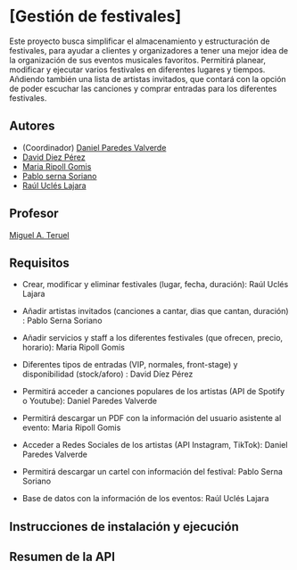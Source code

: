 # [Gestión de festivales]
[//]: # (Incluid aquí la descripción de vuestra aplicación. Por cierto, así se ponen comentarios en Markdown)
Este proyecto busca simplificar el almacenamiento y estructuración de festivales, para ayudar a clientes y organizadores a tener una mejor idea de la organización de sus eventos musicales favoritos. Permitirá planear, modificar y ejecutar varios festivales en diferentes lugares y tiempos. Añdiendo también una lista de artistas invitados, que contará con la opción de poder escuchar las canciones y comprar entradas para los diferentes festivales. 

## Autores

* (Coordinador) [Daniel Paredes Valverde](https://github.com/Armand041)
* [David Diez Pérez ](https://github.com/daviddiez06)
* [Maria Ripoll Gomis ](https://github.com/mariaripoll4)
* [Pablo serna Soriano](https://github.com/PabloSerna4542)
* [Raúl Uclés Lajara ](https://github.com/RaulUclesLajara)

## Profesor
[//]: # (Dejad a quien corresponda)
[Miguel A. Teruel](https://github.com/materuel-ua)

## Requisitos
[//]: # (Indicad aquí los requisitos de vuestra aplicación, así como el alumno responsable de cada uno de ellos)
- Crear, modificar y eliminar festivales (lugar, fecha, duración): Raúl Uclés Lajara 

- Añadir artistas invitados (canciones a cantar, dias que cantan, duración) : Pablo Serna Soriano 

- Añadir servicios y staff a los diferentes festivales (que ofrecen, precio, horario): Maria Ripoll Gomis 

- Diferentes tipos de entradas (VIP, normales, front-stage) y disponibilidad (stock/aforo) : David Díez Pérez 

- Permitirá acceder a canciones populares de los artistas (API de Spotify o Youtube): Daniel Paredes Valverde 

- Permitirá descargar un PDF con la información del usuario asistente al evento: Maria Ripoll Gomis 

- Acceder a Redes Sociales de los artistas (API Instagram, TikTok): Daniel Paredes Valverde 

- Permitirá descargar un cartel con información del festival: Pablo Serna Soriano 

- Base de datos con la información de los eventos: Raúl Uclés Lajara 

## Instrucciones de instalación y ejecución
[//]: # (Indicad aquí qué habría que hacer para ejecutar vuestra aplicación)

## Resumen de la API
[//]: # (Cuando tengáis la API, añadiréis aquí la descripción de las diferentes llamadas.)
[//]: # (Para la evaluación por pares, indicaréis aquí las diferentes opciones de vuestro menú textual, especificando para qué sirve cada una de ellas)
